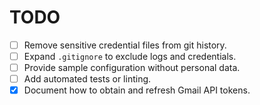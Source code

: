 # TODO

- [ ] Remove sensitive credential files from git history.
- [ ] Expand `.gitignore` to exclude logs and credentials.
- [ ] Provide sample configuration without personal data.
- [ ] Add automated tests or linting.
- [x] Document how to obtain and refresh Gmail API tokens.
